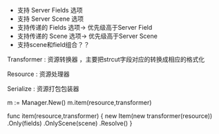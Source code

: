 - 支持 Server Fields 选项
- 支持 Server Scene 选项
- 支持传递的 Fields 选项-> 优先级高于Server Field
- 支持传递的 Scene 选项-> 优先级高于Server Scene
- 支持scene和field组合？？

Transformer : 资源转换器 ，主要把strcut字段对应的转换成相应的格式化

Resource : 资源处理器

Serialize : 资源打包包装器

m := Manager.New()
m.item(resource,transformer)

func item(resource,transformer) {
    new Item(new transformer(resource))
    .Only(fields)
    .OnlyScene(scene)
    .Resolve()
}